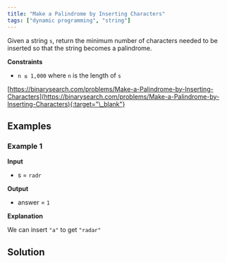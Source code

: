 ```yaml
---
title: "Make a Palindrome by Inserting Characters"
tags: ["dynamic programming", "string"]
---
```


Given a string `s`, return the minimum number of characters needed to be inserted so that the string becomes a palindrome.

**Constraints**

- `n ≤ 1,000` where `n` is the length of `s`

[https://binarysearch.com/problems/Make-a-Palindrome-by-Inserting-Characters](https://binarysearch.com/problems/Make-a-Palindrome-by-Inserting-Characters){:target="\_blank"}

## Examples

### Example 1

**Input**

- s = `radr`

**Output**

- answer = `1`

**Explanation**

We can insert `"a"` to get `"radar"`

## Solution

<script src="https://gist.github.com/yaeba/16da7be5123724fcf6eccc25581cef5a.js?file=Make-a-Palindrome-by-Inserting-Characters.cpp"></script>
